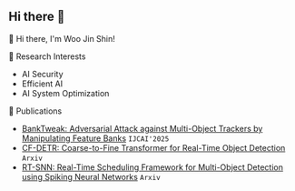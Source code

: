 ## Hi there 👋

👋 Hi there, I'm Woo Jin Shin!

🔬 Research Interests

- AI Security 
- Efficient AI 
- AI System Optimization


📄 Publications
- [BankTweak: Adversarial Attack against Multi-Object Trackers by Manipulating Feature Banks](https://www.arxiv.org/abs/2408.12727) `IJCAI'2025`
- [CF-DETR: Coarse-to-Fine Transformer for Real-Time Object Detection](https://arxiv.org/abs/2505.23317) `Arxiv`
- [RT-SNN: Real-Time Scheduling Framework for Multi-Object Detection using Spiking Neural Networks](https://arxiv.org/abs/2501.18412) `Arxiv`

